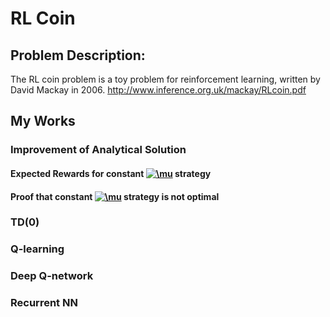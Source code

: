 # **RL Coin**

## **Problem Description:**
The RL coin problem is a toy problem for reinforcement learning, written by David Mackay in 2006.
http://www.inference.org.uk/mackay/RLcoin.pdf
## **My Works**
### **Improvement of Analytical Solution**
#### **Expected Rewards for constant <a href="https://www.codecogs.com/eqnedit.php?latex=\mu" target="_blank"><img src="https://latex.codecogs.com/gif.latex?\mu" title="\mu" /></a> strategy**
#### **Proof that constant <a href="https://www.codecogs.com/eqnedit.php?latex=\mu" target="_blank"><img src="https://latex.codecogs.com/gif.latex?\mu" title="\mu" /></a> strategy is not optimal**
### **TD(0)**
### **Q-learning**
### **Deep Q-network**
### **Recurrent NN**
